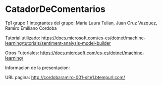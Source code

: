 # CatadorDeComentarios
Tp1 grupo 1
Integrantes del grupo: Maria Laura Tulian, Juan Cruz Vazquez, Ramiro Emiliano Cordoba

Tutorial utilizado: https://docs.microsoft.com/es-es/dotnet/machine-learning/tutorials/sentiment-analysis-model-builder

Otros Tutoriales: https://docs.microsoft.com/es-es/dotnet/machine-learning/

Informacion de la presentacion:

URL pagina: http://cordobaramiro-001-site1.btempurl.com/
